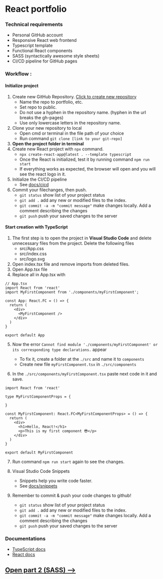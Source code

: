 <h1>React portfolio</h1>
<h3>Technical requirements</h3>

* Personal GitHub account
* Responsive React web frontend
* Typescript template
* Functional React components
* SASS (syntactically awesome style sheets)
* CI/CD pipeline for GitHub pages

<h3>Workflow :</h3>

<h4>Initialize project</h4>

1. Create new GitHub Repository. [Click to create new repository](https://github.com/new)
    * Name the repo to portfolio, etc.
    * Set repo to public.
    * Do not use a hyphen in the repository name. (hyphen in the url breaks the gh-pages)
    * Use only lowercase letters in the repository name.
    <!-- * See [docs/github.md](https://github.com/JoniRinta-Kahila/portfolioproject/blob/main/docs/github.md) -->
3. Clone your new repository to local
    * Open cmd or terminal in the file path of your choice
    * Run command ```git clone [link to your git-repo]```
5. **Open the project folder in terminal**
6. Create new React project with ```npx``` command.
    * ```npx create-react-app@latest . --template typescript```
    * Once the React is initialized, test it by running command ```npm run start```
    * If everything works as expected, the browser will open and you will see the react logo in it.
7. Initialize the CI/CD pipeline
   * See [docs/cicd](https://github.com/JoniRinta-Kahila/portfolioproject/blob/main/docs/cicd.md)
8. Commit your filechanges, then push.
   * ```git status``` show list of your project status
   * ```git add .``` add any new or modified files to the index.
   * ```git commit -a -m "commit message"``` make changes locally. Add a comment describing the changes
   * ```git push``` push your saved changes to the server

<h4>Start creation with TypeScript</h4>

1. The first step is to open the project in **Visual Studio Code** and delete unnecessary files from the project. Delete the following files
      * src/App.css
      * src/index.css
      * src/logo.svg
2. Open index.tsx file and remove imports from deleted files.
3. Open App.tsx file
4. Replace all in App.tsx with
```tsx
// App.tsx
import React from 'react'
import MyFirstComponent from './components/myFirstComponent';

const App: React.FC = () => {
  return (
    <div>
      <MyFirstComponent />
    </div>
  )
}

export default App
```
5. Now the error ```Cannot find module './components/myFirstComponent' or its corresponding type declarations.``` appear
      * To fix it, create a folder at the ```./src``` and name it to ```components```
      * Create new file ```myFirstComponent.tsx``` in ```./src/components```

6. In the ```./src/components/myFirstComponent.tsx``` paste next code in it and save.
```tsx
import React from 'react'

type MyFirstComponentProps = {

}

const MyFirstComponent: React.FC<MyFirstComponentProps> = () => {
  return (
    <div>
      <h1>Hello, React!</h1>
      <p>This is my first component 😎</p>
    </div>
  )
}

export default MyFirstComponent

```

7. Run command ``npm run start`` again to see the changes.

8. Visual Studio Code Snippets
      * Snippets help you write code faster.
      * See [docs/snippets](https://github.com/JoniRinta-Kahila/portfolioproject/blob/main/docs/snippets.md)
9. Remember to commit & push your code changes to github!
   * ```git status``` show list of your project status
   * ```git add .``` add any new or modified files to the index.
   * ```git commit -a -m "commit message"``` make changes locally. Add a comment describing the changes
   * ```git push``` push your saved changes to the server

<h3>Documentations</h3>

* [TypeScript docs](https://www.typescriptlang.org/docs/)
* [React docs](https://reactjs.org/docs/hello-world.html)

## [Open part 2 (SASS) -->](portfolioproject/sass)
